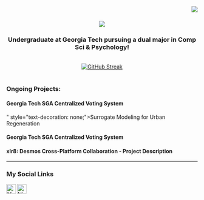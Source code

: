 <img align="right" src="https://visitor-badge.laobi.icu/badge?page_id=nstone213.nstone213" />

<h1 align="center">
    <img src="https://readme-typing-svg.herokuapp.com/?font=Righteous&size=35&center=true&vCenter=true&width=500&height=70&duration=4000&lines=Hi+There!+👋;+I'm+Nicholas+Stone!;" />
</h1>

<h3 align="center">
  Undergraduate at <a href="https://www.gatech.edu" style="text-decoration: none;">Georgia Tech</a> pursuing a dual major in Comp Sci & Psychology!
</h3>

<br/>

<div align="center">
  <a href="https://git.io/streak-stats">
    <img src="https://streak-stats.demolab.com?user=nstone213&theme=dracula&hide_border=true" alt="GitHub Streak" />
  </a>
</div>

<br/>

<h3><strong>Ongoing Projects:</strong></h3>
<h4><a href="<h4><a href="https://sga-voting-tracker-q631.vercel.app/" style="text-decoration: none;">Georgia Tech SGA Centralized Voting System</a></h4>" style="text-decoration: none;">Surrogate Modeling for Urban Regeneration</a></h4>
<h4><a href="https://sga-voting-tracker-q631.vercel.app/" style="text-decoration: none;">Georgia Tech SGA Centralized Voting System</a></h4>
<h4><a href="http://xlr8.online/user-dashboard" style="text-decoration: none;">xlr8: Desmos Cross-Platform Collaboration</a> - <a href="https://xlr8-summary-website.vercel.app/" style="text-decoration: none;">Project Description</a></h4>

---
### My Social Links

[<img align="left" alt="Nicholas | LinkedIn" width="25px" src="https://cdn-icons-png.flaticon.com/512/174/174857.png"/>][linkedin]
[<img align="left" alt="Nicholas | Instagram" width="25px" src="https://i.pinimg.com/originals/43/85/a5/4385a5479214954fa9fab6f1a778623f.png"/>][instagram]


[linkedin]: https://www.linkedin.com/in/nicholasbaronstone/
[instagram]: https://www.instagram.com/nicholasstone21/
